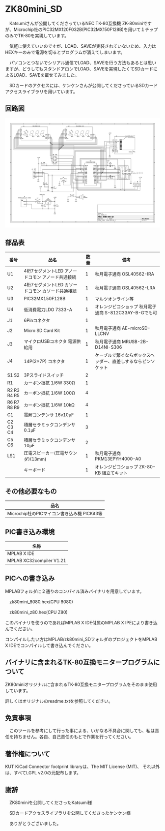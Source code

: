 # ZK80mini_SD
　Katsumiさんが公開してくださっているNEC TK-80互換機 ZK-80miniですが、Microchip社のPIC32MX120F032B(PIC32MX150F128B)を用いて１チップのみでTK-80を実現しています。

　気軽に使えていいのですが、LOAD、SAVEが実装されていないため、入力はHEXキーのみで電源を切るとプログラムが消えてしまいます。

　パソコンとつないでシリアル通信でLOAD、SAVEを行う方法もあるとは思いますが、どうしてもスタンドアロンでLOAD、SAVEを実現したくてSDカードによるLOAD、SAVEを載せてみました。

　SDカードのアクセスには、ケンケンさんが公開してくださっているSDカードアクセスライブラリを用いています。

## 回路図
![回路図](https://github.com/yanataka60/ZK80mini_SD/blob/main/JPEG/%E5%9B%9E%E8%B7%AF%E5%9B%B3.jpg)


## 部品表
|番号|品名|数量|備考|
| ------------ | ------------ | ------------ | ------------ |
|U1|4桁7セグメントLED アノードコモン アノード共通接続|1|秋月電子通商 OSL40562-IRA|
|U2|4桁7セグメントLED カソードコモン カソード共通接続|1|秋月電子通商 OSL40562-LRA|
|U3|PIC32MX150F128B|1|マルツオンライン等|
|U4|低消費電力LDO 7333-A|1|オレンジピコショップ 秋月電子通商 S-812C33AY-B-Gでも可|
|J1|6Pinコネクタ|1||
|J2|Micro SD Card Kit|1|秋月電子通商 AE-microSD-LLCNV|
|J3|マイクロUSBコネクタ 電源供給用|1|秋月電子通商 MRUSB-2B-D14NI-S306|
|J4|14P(2×7P) コネクタ|1|ケーブルで繋ぐならボックスヘッダー、直差しするならピンソケット|
|S1 S2|3Pスライドスイッチ|2||
|R1|カーボン抵抗 1/6W 330Ω|1||
|R2 R3 R4 R5|カーボン抵抗 1/6W 100Ω|4||
|R6 R7 R8 R9|カーボン抵抗 1/6W 10kΩ|4||
|C1|電解コンデンサ 16v10μF|1||
|C2 C3 C4|積層セラミックコンデンサ 0.1μF|3||
|C5 C6|積層セラミックコンデンサ 10μF|2||
|LS1|圧電スピーカー(圧電サウンダ)(13mm)|1|秋月電子通商 PKM13EPYH4000-A0|
||キーボード|1|オレンジピコショップ ZK-80-KB 組立てキット|

## その他必要なもの
|品名|
| ------------ |
|Microchip社のPICマイコン書き込み機 PICKit3等|

## PIC書き込み環境
|名称	|
| ------------ |
|MPLAB X IDE|
|MPLAB XC32compiler V1.21|

## PICへの書き込み
MPLABフォルダに２通りのコンパイル済みバイナリを用意しています。

　zk80mini_8080.hex(CPU 8080)

　zk80mini_z80.hex(CPU Z80)

このバイナリを使うのであればMPLAB X IDE付属のMPLAB X IPEにより書き込んでください。

コンパイルしたい方はMPLAB/zk80mini_SDフォルダのプロジェクトをMPLAB X IDEでコンパイルして書き込んでください。

## バイナリに含まれるTK-80互換モニタープログラムについて
ZK80miniオリジナルに含まれるTK-80互換モニタープログラムをそのまま使用しています。

詳しくはオリジナルのreadme.txtを参照してください。

## 免責事項
　このツールを参考にして行った事による、いかなる不具合に関しても、私は責任を持ちません。各自、自己責任のもとで作業を行ってください。

## 著作権について
KUT KiCad Connector footprint libraryは、The MIT License (MIT)、
それ以外は、すべてLGPL v2.0の元配布します。

## 謝辞
　ZK80miniを公開してくださったKatsumi様

　SDカードアクセスライブラリを公開してくださったケンケン様

　ありがとうございました。
